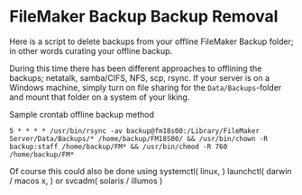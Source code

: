 # FileMaker Backup Backup Removal
Here is a script to delete backups from your offline FileMaker Backup folder; in other words curating your offline backup.

During this time there has been different approaches to offlining the backups; netatalk, samba/CIFS, NFS, scp, rsync. If your server is on a Windows machine, simply turn on file sharing for the `Data/Backups`-folder and mount that folder on a system of your liking.

Sample crontab offline backup method
```Shell
5 * * * * /usr/bin/rsync -av backup@fm18s00:/Library/FileMaker Server/Data/Backups/* /home/backup/FM18S00/ && /usr/bin/chown -R backup:staff /home/backup/FM* && /usr/bin/chmod -R 760 /home/backup/FM*
```
Of course this could also be done using systemctl( linux, ) launchctl( darwin / macos x, ) or svcadm( solaris / illumos )
